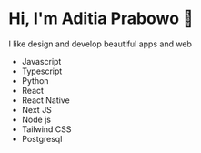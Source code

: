 # Hi, I'm Aditia Prabowo 👋
I like design and develop beautiful apps and web

* Javascript
* Typescript
* Python
* React
* React Native
* Next JS
* Node js
* Tailwind CSS
* Postgresql


